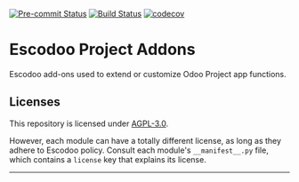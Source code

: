 
<!-- /!\ Non OCA Context : Set here the badge of your runbot / runboat instance. -->
[![Pre-commit Status](https://github.com/Escodoo/project-addons/actions/workflows/pre-commit.yml/badge.svg?branch=15.0)](https://github.com/Escodoo/project-addons/actions/workflows/pre-commit.yml?query=branch%3A15.0)
[![Build Status](https://github.com/Escodoo/project-addons/actions/workflows/test.yml/badge.svg?branch=15.0)](https://github.com/Escodoo/project-addons/actions/workflows/test.yml?query=branch%3A15.0)
[![codecov](https://codecov.io/gh/Escodoo/project-addons/branch/15.0/graph/badge.svg)](https://codecov.io/gh/Escodoo/project-addons)
<!-- /!\ Non OCA Context : Set here the badge of your translation instance. -->

<!-- /!\ do not modify above this line -->

# Escodoo Project Addons

Escodoo add-ons used to extend or customize Odoo Project app functions.

<!-- /!\ do not modify below this line -->

<!-- prettier-ignore-start -->



<!-- prettier-ignore-end -->

## Licenses

This repository is licensed under [AGPL-3.0](LICENSE).

However, each module can have a totally different license, as long as they adhere to Escodoo
policy. Consult each module's `__manifest__.py` file, which contains a `license` key
that explains its license.

----
<!-- /!\ Non OCA Context : Set here the full description of your organization. -->
